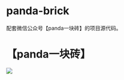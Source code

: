 # panda-brick
配套微信公众号【panda一块砖】的项目源代码。<br>

<h1>【panda一块砖】</h1>
<img src=http://39.96.24.63/wp-content/uploads/2019/06/export1559829285250.jpg>
